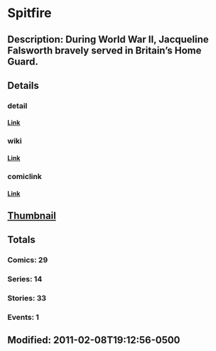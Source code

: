 # Spitfire
## Description: During World War II, Jacqueline Falsworth bravely served in Britain’s Home Guard.
## Details
### detail
#### [Link](http://marvel.com/characters/2181/spitfire?utm_campaign=apiRef&utm_source=225578a89fc76f3d20fbffda5d17a88d)
### wiki
#### [Link](http://marvel.com/universe/Spitfire?utm_campaign=apiRef&utm_source=225578a89fc76f3d20fbffda5d17a88d)
### comiclink
#### [Link](http://marvel.com/comics/characters/1010899/spitfire?utm_campaign=apiRef&utm_source=225578a89fc76f3d20fbffda5d17a88d)
## [Thumbnail](http://i.annihil.us/u/prod/marvel/i/mg/5/90/4c00359222ceb.jpg)
## Totals
### Comics: 29
### Series: 14
### Stories: 33
### Events: 1
## Modified: 2011-02-08T19:12:56-0500